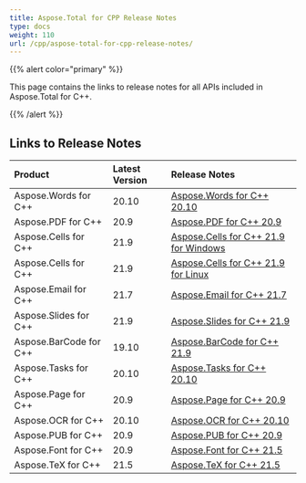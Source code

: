 ```yaml
---
title: Aspose.Total for CPP Release Notes
type: docs
weight: 110
url: /cpp/aspose-total-for-cpp-release-notes/
---
```


{{% alert color="primary" %}}

This page contains the links to release notes for all APIs included in Aspose.Total for C++.

{{% /alert %}}

## **Links to Release Notes**

|**Product**|**Latest Version**|**Release Notes**|
| :- | :- | :- |
|Aspose.Words for C++|20.10|[Aspose.Words for C++ 20.10](/words/cpp/aspose-words-for-cpp-20-10-release-notes)|
|Aspose.PDF for C++|20.9|[Aspose.PDF for C++ 20.9](/pdf/cpp/aspose-pdf-for-cpp-20-9-release-notes)|
|Aspose.Cells for C++|21.9|[Aspose.Cells for C++ 21.9 for Windows](/cells/cpp/aspose-cells-for-cpp-21-9-release-notes-windows/)|
|Aspose.Cells for C++|21.9|[Aspose.Cells for C++ 21.9 for Linux](/cells/cpp/aspose-cells-for-cpp-21-9-release-notes-linux/)|
|Aspose.Email for C++|21.7|[Aspose.Email for C++ 21.7](/email/cpp/aspose-email-for-cpp-21-7-release-notes/)|
|Aspose.Slides for C++|21.9|[Aspose.Slides for C++ 21.9](/slides/cpp/aspose-slides-for-cpp-21-9-release-notes)|
|Aspose.BarCode for C++|19.10|[Aspose.BarCode for C++ 21.9](/barcode/cpp/aspose-barcode-for-cpp-21-9-release-notes/)|
|Aspose.Tasks for C++|20.10|[Aspose.Tasks for C++ 20.10](/tasks/cpp/aspose-tasks-for-cpp-20-10-release-notes)|
|Aspose.Page for C++|20.9|[Aspose.Page for C++ 20.9](/page/cpp/aspose-page-for-cpp-20-9-release-notes)|
|Aspose.OCR for C++|20.10|[Aspose.OCR for C++ 20.10](/ocr/cpp/aspose-ocr-for-cpp-20-10-release-notes/)|
|Aspose.PUB for C++|20.9|[Aspose.PUB for C++ 20.9](/pub/cpp/aspose-pub-for-cpp-20-9-release-notes)|
|Aspose.Font for C++|20.9|[Aspose.Font for C++ 21.5](/font/cpp/aspose-font-for-cpp-21-5-release-notes)|
|Aspose.TeX for C++|21.5|[Aspose.TeX for C++ 21.5](/tex/cpp/aspose-tex-for-cpp-21-5-release-notes)|
